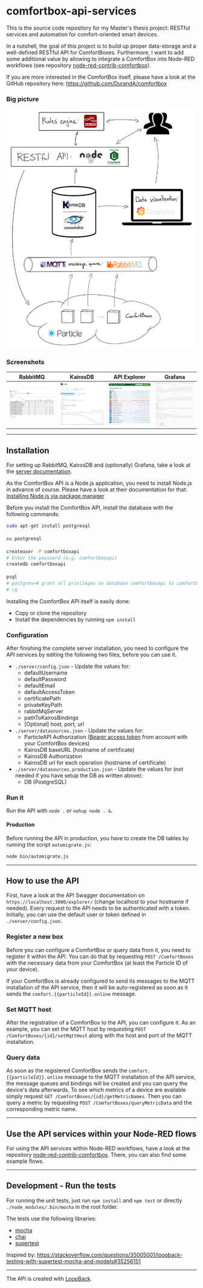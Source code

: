 # comfortbox-api-services
This is the source code repository for my Master's thesis project: RESTful services and automation for comfort-oriented smart devices.

In a nutshell, the goal of this project is to build up proper data-storage and a well-defined RESTful API for ComfortBoxes. Furthermore, I want to add some additional value by allowing to integrate a ComfortBox into Node-RED workflows (see repository [node-red-contrib-comfortbox](https://github.com/dwettstein/node-red-contrib-comfortbox)).

If you are more interested in the ComfortBox itself, please have a look at the GitHub repository here:  https://github.com/DurandA/comfortbox

### Big picture
<img src="./docs/images/big_picture.png" alt="Big picture" width="500px"/>

### Screenshots
| RabbitMQ                                | KairosDB                                | API Explorer                                    | Grafana                               |
|-----------------------------------------|-----------------------------------------|-------------------------------------------------|---------------------------------------|
| ![RabbitMQ](./docs/images/rabbitmq.png) | ![KairosDB](./docs/images/kairosdb.png) | ![API Explorer](./docs/images/api_explorer.png) | ![Grafana](./docs/images/grafana.png) |


---
## Installation
For setting up RabbitMQ, KairosDB and (optionally) Grafana, take a look at the [server documentation](./docs/setup_server.md).

As the ComfortBox API is a Node.js application, you need to install Node.js in advance of course. Please have a look at their documentation for that: [Installing Node.js via package manager](https://nodejs.org/en/download/package-manager/#debian-and-ubuntu-based-linux-distributions)

Before you install the ComfortBox API, install the database with the following commands:

```bash
sudo apt-get install postgresql

su postgresql

createuser -P comfortboxapi
# Enter the password (e.g. comfortboxapi)
createdb comfortboxapi

psql
# postgres=# grant all privileges on database comfortboxapi to comfortboxapi;
# \q
```

Installing the ComfortBox API itself is easily done:
- Copy or clone the repository
- Install the dependencies by running `npm install`

### Configuration
After finishing the complete server installation, you need to configure the API services by editing the following two files, before you can use it.
- `./server/config.json` \- Update the values for:
    - defaultUsername
    - defaultPassword
    - defaultEmail
    - defaultAccessToken
    - certificatePath
    - privateKeyPath
    - rabbitMqServer
    - pathToKairosBindings
    - \[Optional\] host, port, url
- `./server/datasources.json` \- Update the values for:
    - ParticleAPI Authorization ([Bearer access token](https://docs.particle.io/reference/api/#generate-an-access-token) from account with your ComfortBox devices)
    - KairosDB baseURL (hostname of certificate)
    - KairosDB Authorization
    - KairosDB url for each operation (hostname of certificate)
- `./server/datasources.production.json` \- Update the values for (not needed if you have setup the DB as written above):
    - DB (PostgreSQL)

### Run it
Run the API with `node .` or `nohup node . &`.

#### Production
Before running the API in production, you have to create the DB tables by running the script `automigrate.js`:

```bash
node bin/automigrate.js
```


---
## How to use the API
First, have a look at the API Swagger documentation on `https://localhost:3000/explorer/` (change localhost to your hostname if needed).
Every request to the API needs to be authenticated with a token. Initially, you can use the default user or token defined in `./server/config.json`.

### Register a new box
Before you can configure a ComfortBox or query data from it, you need to register it within the API.
You can do that by requesting `POST /ComfortBoxes` with the necessary data from your ComfortBox (at least the Particle ID of your device).

If your ComfortBox is already configured to send its messages to the MQTT installation of the API service, then it will be auto-registered as soon as it sends the `comfort.{{particleId}}.online` message.

### Set MQTT host
After the registration of a ComfortBox to the API, you can configure it.
As an example, you can set the MQTT host by requesting `POST /ComfortBoxes/{id}/setMqttHost` along with the host and port of the MQTT installation.

### Query data
As soon as the registered ComfortBox sends the `comfort.{{particleId}}.online` message to the MQTT installation of the API service, the message queues and bindings will be created and you can query the device's data afterwards.
To see which metrics of a device are available simply request `GET /ComfortBoxes/{id}/getMetricNames`. Then you can query a metric by requesting `POST /ComfortBoxes/queryMetricData` and the corresponding metric name.


---
## Use the API services within your Node-RED flows
For using the API services within Node-RED workflows, have a look at the repository [node-red-contrib-comfortbox](https://github.com/dwettstein/node-red-contrib-comfortbox). There, you can also find some example flows.


---
## Development - Run the tests
For running the unit tests, just run `npm install` and `npm test` or directly `./node_modules/.bin/mocha` in the root folder.

The tests use the following libraries:
- [mocha](https://mochajs.org/)
- [chai](http://chaijs.com/)
- [supertest](https://github.com/visionmedia/supertest)

Inspired by: https://stackoverflow.com/questions/35005001/loopback-testing-with-supertest-mocha-and-models#35256151

---
The API is created with [LoopBack](http://loopback.io).
